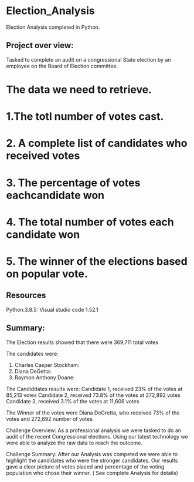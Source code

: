 # Election_Analysis
Election Analysis completed in Python. 
## Project over view:
Tasked to complete an audit on a congressional State election by an employee on the Board of Election committee. 
# The data we need to retrieve.
# 1.The totl number of votes cast.
# 2. A complete list of candidates who received votes
# 3. The percentage of votes eachcandidate won
# 4. The total number of votes each candidate won
# 5. The winner of the elections based on popular vote.

## Resources 
Python:3.8.5: Visual studio code 1.52.1
## Summary:
The Election results showed that there were 369,711 total votes

The candidates were:
1. Charles Casper Stockham:
2. Diana DeGetta:
3. Raymon Anthony Doane:

The Candiddates results were:
Candidate 1, received 23% of the votes at 85,213 votes
Candidate 2, received 73.8% of the votes at 272,892 votes
Candidate 3, received 3.1% of the votes at 11,606 votes

The Winner of the votes were Diana DeGretta, who received 73% of the votes and 272,892 number of votes.

Challenge Overview:
As a professional analysis we were tasked to do an audit of the recent Congressional elections. Using our latest technology we were able to 
analyze the raw data to reach the outcome.


Challenge Summary:
After our Analysis was competed we were able to highlight the candidates who were the stronger candidates. Our results gave a clear picture of
votes placed and percentage of the voting population who chose their winner. ( See complete Analysis for details)
